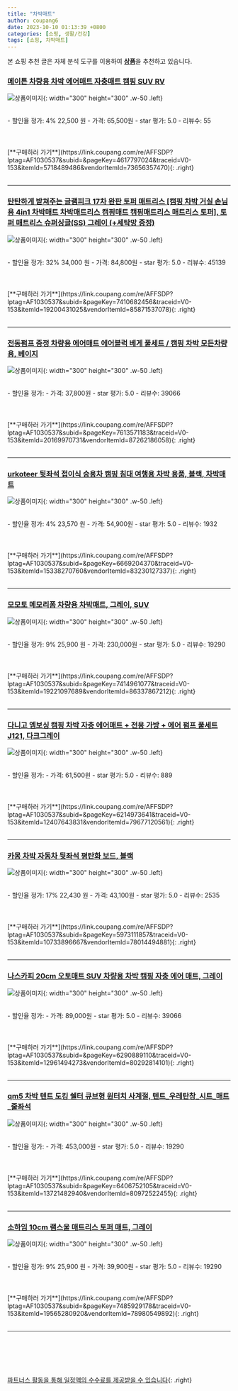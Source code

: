 ```yaml
---
title: "차박매트"
author: coupang6
date: 2023-10-10 01:13:39 +0800
categories: [쇼핑, 생활/건강]
tags: [쇼핑, 차박매트]
---
```


본 쇼핑 추천 글은 자체 분석 도구를 이용하여 [**상품**](https://link.coupang.com/a/bao1ui)을 추천하고 있습니다.

### [메이튼 차량용 차박 에어매트 자충매트 캠핑 SUV RV](https://link.coupang.com/re/AFFSDP?lptag=AF1030537&subid=&pageKey=4617797024&traceid=V0-153&itemId=5718489486&vendorItemId=73656357470)

![상품이미지](https://thumbnail6.coupangcdn.com/thumbnails/remote/230x230ex/image/retail/images/1094240576664473-f28952e1-2fe5-44a1-9f05-e14e95dd3243.jpg){: width="300" height="300" .w-50 .left}


<br>
- 할인율 정가: 4%  22,500   원
- 가격: 65,500원
- star 평가: 5.0
- 리뷰수: 55
<br>
<br>
<br>
<br>
[**구매하러 가기**](https://link.coupang.com/re/AFFSDP?lptag=AF1030537&subid=&pageKey=4617797024&traceid=V0-153&itemId=5718489486&vendorItemId=73656357470){: .right}
<br>
<br>

---

### [탄탄하게 받쳐주는 글램피크 17차 완판 토퍼 매트리스 [캠핑 차박 거실 손님용 4in1 차박매트 차박매트리스 캠핑매트 캠핑매트리스 매트리스 토퍼], 토퍼 매트리스 슈퍼싱글(SS) 그레이 (+세탁망 증정)](https://link.coupang.com/re/AFFSDP?lptag=AF1030537&subid=&pageKey=7410682456&traceid=V0-153&itemId=19200431025&vendorItemId=85871537078)

![상품이미지](https://thumbnail8.coupangcdn.com/thumbnails/remote/230x230ex/image/vendor_inventory/1dd4/f2502a415146fcd751bf94b54fcabf219423ce236cad040d1e05c08f34a5.jpg){: width="300" height="300" .w-50 .left}


<br>
- 할인율 정가: 32%  34,000   원
- 가격: 84,800원
- star 평가: 5.0
- 리뷰수: 45139
<br>
<br>
<br>
<br>
[**구매하러 가기**](https://link.coupang.com/re/AFFSDP?lptag=AF1030537&subid=&pageKey=7410682456&traceid=V0-153&itemId=19200431025&vendorItemId=85871537078){: .right}
<br>
<br>

---

### [전동펌프 증정 차량용 에어매트 에어블럭 베게 풀세트 / 캠핑 차박 모든차량용, 베이지](https://link.coupang.com/re/AFFSDP?lptag=AF1030537&subid=&pageKey=7613571183&traceid=V0-153&itemId=20169970731&vendorItemId=87262186058)

![상품이미지](https://thumbnail6.coupangcdn.com/thumbnails/remote/230x230ex/image/vendor_inventory/6934/6dcd1224afe67f36f624df8ba02493e7ba0aedbf8ce954135fdf01875eb0.jpg){: width="300" height="300" .w-50 .left}


<br>
- 할인율 정가: 
- 가격: 37,800원
- star 평가: 5.0
- 리뷰수: 39066
<br>
<br>
<br>
<br>
[**구매하러 가기**](https://link.coupang.com/re/AFFSDP?lptag=AF1030537&subid=&pageKey=7613571183&traceid=V0-153&itemId=20169970731&vendorItemId=87262186058){: .right}
<br>
<br>

---

### [urkoteer 뒷좌석 접이식 승용차 캠핑 침대 여행용 차박 용품, 블랙, 차박매트](https://link.coupang.com/re/AFFSDP?lptag=AF1030537&subid=&pageKey=6669204370&traceid=V0-153&itemId=15338270760&vendorItemId=83230127337)

![상품이미지](https://thumbnail8.coupangcdn.com/thumbnails/remote/230x230ex/image/vendor_inventory/8020/d8902218f85058d084eafcc9e8fc8144fc074b8e6ee03bbf1983244584d1.jpg){: width="300" height="300" .w-50 .left}


<br>
- 할인율 정가: 4%  23,570   원
- 가격: 54,900원
- star 평가: 5.0
- 리뷰수: 1932
<br>
<br>
<br>
<br>
[**구매하러 가기**](https://link.coupang.com/re/AFFSDP?lptag=AF1030537&subid=&pageKey=6669204370&traceid=V0-153&itemId=15338270760&vendorItemId=83230127337){: .right}
<br>
<br>

---

### [모모토 메모리폼 차량용 차박매트, 그레이, SUV](https://link.coupang.com/re/AFFSDP?lptag=AF1030537&subid=&pageKey=7414961077&traceid=V0-153&itemId=19221097689&vendorItemId=86337867212)

![상품이미지](https://thumbnail8.coupangcdn.com/thumbnails/remote/230x230ex/image/retail/images/3243019666926641-4aad80b2-1420-4d0e-a159-7cc3bc205d76.jpg){: width="300" height="300" .w-50 .left}


<br>
- 할인율 정가: 9%  25,900   원
- 가격: 230,000원
- star 평가: 5.0
- 리뷰수: 19290
<br>
<br>
<br>
<br>
[**구매하러 가기**](https://link.coupang.com/re/AFFSDP?lptag=AF1030537&subid=&pageKey=7414961077&traceid=V0-153&itemId=19221097689&vendorItemId=86337867212){: .right}
<br>
<br>

---

### [다니고 엠보싱 캠핑 차박 자충 에어매트 + 전용 가방 + 에어 펌프 풀세트 J121, 다크그레이](https://link.coupang.com/re/AFFSDP?lptag=AF1030537&subid=&pageKey=6214973641&traceid=V0-153&itemId=12407643831&vendorItemId=79677120561)

![상품이미지](https://thumbnail8.coupangcdn.com/thumbnails/remote/230x230ex/image/retail/images/7965524057091334-4416eb02-4f67-479e-b9ac-5a9ef36cac87.jpg){: width="300" height="300" .w-50 .left}


<br>
- 할인율 정가: 
- 가격: 61,500원
- star 평가: 5.0
- 리뷰수: 889
<br>
<br>
<br>
<br>
[**구매하러 가기**](https://link.coupang.com/re/AFFSDP?lptag=AF1030537&subid=&pageKey=6214973641&traceid=V0-153&itemId=12407643831&vendorItemId=79677120561){: .right}
<br>
<br>

---

### [카몽 차박 자동차 뒷좌석 평탄화 보드, 블랙](https://link.coupang.com/re/AFFSDP?lptag=AF1030537&subid=&pageKey=5973111857&traceid=V0-153&itemId=10733896667&vendorItemId=78014494881)

![상품이미지](https://thumbnail8.coupangcdn.com/thumbnails/remote/230x230ex/image/retail/images/2984577663727762-270477cc-a373-4fbe-8f0c-4a9813647b6c.jpg){: width="300" height="300" .w-50 .left}


<br>
- 할인율 정가: 17%  22,430   원
- 가격: 43,100원
- star 평가: 5.0
- 리뷰수: 2535
<br>
<br>
<br>
<br>
[**구매하러 가기**](https://link.coupang.com/re/AFFSDP?lptag=AF1030537&subid=&pageKey=5973111857&traceid=V0-153&itemId=10733896667&vendorItemId=78014494881){: .right}
<br>
<br>

---

### [나스카피 20cm 오토매트 SUV 차량용 차박 캠핑 자충 에어 매트, 그레이](https://link.coupang.com/re/AFFSDP?lptag=AF1030537&subid=&pageKey=6290889110&traceid=V0-153&itemId=12961494273&vendorItemId=80292814101)

![상품이미지](https://thumbnail6.coupangcdn.com/thumbnails/remote/230x230ex/image/vendor_inventory/5427/7205b652e926e00c2b399fb6d95a9051ab7399c6e88ca479a97c46e872a4.jpg){: width="300" height="300" .w-50 .left}


<br>
- 할인율 정가: 
- 가격: 89,000원
- star 평가: 5.0
- 리뷰수: 39066
<br>
<br>
<br>
<br>
[**구매하러 가기**](https://link.coupang.com/re/AFFSDP?lptag=AF1030537&subid=&pageKey=6290889110&traceid=V0-153&itemId=12961494273&vendorItemId=80292814101){: .right}
<br>
<br>

---

### [qm5 차박 텐트 도킹 쉘터 큐브형 원터치 사계절, 텐트_우레탄창_시트_매트_줄좌석](https://link.coupang.com/re/AFFSDP?lptag=AF1030537&subid=&pageKey=6406752105&traceid=V0-153&itemId=13721482940&vendorItemId=80972522455)

![상품이미지](https://thumbnail8.coupangcdn.com/thumbnails/remote/230x230ex/image/vendor_inventory/e320/a68ac3ce3fb0378e11fb30f92d99bf297833bc9757e7c15067016d72f4f0.jpg){: width="300" height="300" .w-50 .left}


<br>
- 할인율 정가: 
- 가격: 453,000원
- star 평가: 5.0
- 리뷰수: 19290
<br>
<br>
<br>
<br>
[**구매하러 가기**](https://link.coupang.com/re/AFFSDP?lptag=AF1030537&subid=&pageKey=6406752105&traceid=V0-153&itemId=13721482940&vendorItemId=80972522455){: .right}
<br>
<br>

---

### [소하임 10cm 램스울 매트리스 토퍼 매트, 그레이](https://link.coupang.com/re/AFFSDP?lptag=AF1030537&subid=&pageKey=7485929178&traceid=V0-153&itemId=19565280920&vendorItemId=78980549892)

![상품이미지](https://thumbnail6.coupangcdn.com/thumbnails/remote/230x230ex/image/vendor_inventory/a1b0/1c2c7338d686640e5f92d817977b06feb7b5cd6b179ab4bc79020c7014cf.jpg){: width="300" height="300" .w-50 .left}


<br>
- 할인율 정가: 9%  25,900   원
- 가격: 39,900원
- star 평가: 5.0
- 리뷰수: 19290
<br>
<br>
<br>
<br>
[**구매하러 가기**](https://link.coupang.com/re/AFFSDP?lptag=AF1030537&subid=&pageKey=7485929178&traceid=V0-153&itemId=19565280920&vendorItemId=78980549892){: .right}
<br>
<br>

---
<br><br><br><br><br> [파트너스 활동을 통해 일정액의 수수료를 제공받을 수 있습니다](https://link.coupang.com/a/bao1ui){: .right}